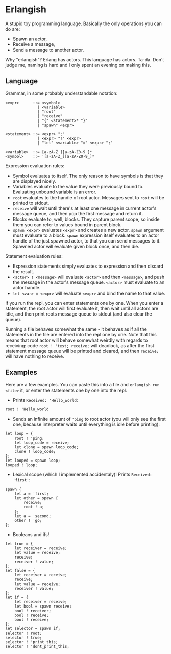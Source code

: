 # Erlangish

A stupid toy programming language. Basically the only operations you can do are:

* Spawn an actor,
* Receive a message,
* Send a message to another actor.

Why "erlangish"? Erlang has actors. This language has actors. Ta-da. Don't judge
me, naming is hard and I only spent an evening on making this.

## Language

Grammar, in some probably understandable notation:

```
<expr>      ::= <symbol>
              | <variable>
              | "root"
              | "receive"
              | "{" <statement>* "}"
              | "spawn" <expr>

<statement> ::= <expr> ";"
              | <expr> "!" <expr>
              | "let" <variable> "=" <expr> ";"

<variable>  ::= [a-zA-Z_][a-zA-Z0-9_]*
<symbol>    ::= '[a-zA-Z_][a-zA-Z0-9_]*
```

Expression evaluation rules:
* Symbol evaluates to itself. The only reason to have symbols is that they are
displayed nicely.
* Variables evaluate to the value they were previously bound to. Evaluating
unbound variable is an error.
* `root` evaluates to the handle of root actor. Messages sent to `root` will
be printed to stdout.
* `receive` will wait until there's at least one message in current actor's
message queue, and then pop the first message and return it.
* Blocks evaluate to, well, blocks. They capture parent scope, so inside them
you can refer to values bound in parent block.
* `spawn <expr>` evaluates `<expr>` and creates a new actor. `spawn` argument
must evaluate to a block. `spawn` expression itself evaluates to an actor handle
of the just spawned actor, to that you can send messages to it. Spawned actor
will evaluate given block once, and then die.

Statement evaluation rules:
* Expression statements simply evaluates to expression and then discard the
result.
* `<actor> ! <message>` will evaluate `<actor>` and then `<message>`, and push
the message in the actor's message queue. `<actor>` must evaluate to an actor
handle.
* `let <var> = <expr>` will evaluate `<expr>` and bind the name to that value.

If you run the repl, you can enter statements one by one. When you enter a
statement, the root actor will first evaluate it, then wait until all actors are
idle, and then print roots message queue to stdout (and also clear the queue).

Running a file behaves somewhat the same - it behaves as if all the statements
in the file are entered into the repl one by one. Note that this means that root
actor will behave somewhat weirdly with regards to receiving: code
`root ! 'test; receive;` will deadlock, as after the first statement message
queue will be printed and cleared, and then `receive;` will have nothing to
receive.

## Examples

Here are a few examples. You can paste this into a file and
`erlangish run <file>` it, or enter the statements one by one into the repl.

* Prints `Received: 'Hello_world`:
```
root ! 'Hello_world
```
* Sends an infinite amount of `'ping` to root actor (you will only see the
first one, because interpreter waits until everything is idle before printing):
```
let loop = {
    root ! 'ping;
    let loop_code = receive;
    let clone = spawn loop_code;
    clone ! loop_code;
};
let looped = spawn loop;
looped ! loop;
```
* Lexical scope (which I implemented accidentaly)! Prints `Received: 'first'`:
```
spawn {
    let a = 'first;
    let other = spawn {
        receive;
        root ! a;
    };
    let a = 'second;
    other ! 'go;
};
```
* Booleans and ifs!
```
let true = {
    let receiver = receive;
    let value = receive;
    receive;
    receiver ! value;
};
let false = {
    let receiver = receive;
    receive;
    let value = receive;
    receiver ! value;
};
let if = {
    let receiver = receive;
    let bool = spawn receive;
    bool ! receiver;
    bool ! receive;
    bool ! receive;
};
let selector = spawn if;
selector ! root;
selector ! true;
selector ! 'print_this;
selector ! 'dont_print_this;
```
